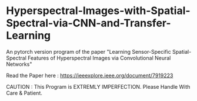 # Hyperspectral-Images-with-Spatial-Spectral-via-CNN-and-Transfer-Learning
An pytorch version program of the paper "Learning Sensor-Specific Spatial-Spectral Features of Hyperspectral Images via Convolutional Neural Networks"

Read the Paper here : https://ieeexplore.ieee.org/document/7919223

CAUTION : This Program is EXTREMLY IMPERFECTION. Please Handle With Care & Patient.
